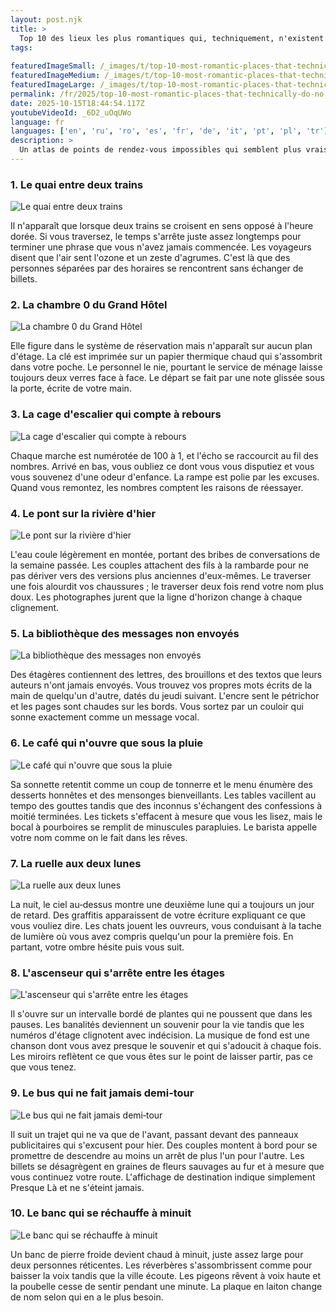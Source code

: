 ```yaml
---
layout: post.njk
title: >
  Top 10 des lieux les plus romantiques qui, techniquement, n'existent pas
tags:
  
featuredImageSmall: /_images/t/top-10-most-romantic-places-that-technically-do-no-cover-fr-small.webp
featuredImageMedium: /_images/t/top-10-most-romantic-places-that-technically-do-no-cover-fr-medium.webp
featuredImageLarge: /_images/t/top-10-most-romantic-places-that-technically-do-no-cover-fr-large.webp
permalink: /fr/2025/top-10-most-romantic-places-that-technically-do-no.html
date: 2025-10-15T18:44:54.117Z
youtubeVideoId: _6D2_uOqUWo
language: fr
languages: ['en', 'ru', 'ro', 'es', 'fr', 'de', 'it', 'pt', 'pl', 'tr']
description: >
  Un atlas de points de rendez‑vous impossibles qui semblent plus vrais que les cartes, cousus de rumeurs, de désir et de presque‑rencontres. Chaque lieu est contradictoire, intime, et un peu effrayant tant il paraît juste.
---
```


### 1. Le quai entre deux trains

![Le quai entre deux trains](/_images/0/065d6a752f0a898a3b7a95cdd8068fc4-medium.webp)

Il n'apparaît que lorsque deux trains se croisent en sens opposé à l'heure dorée. Si vous traversez, le temps s'arrête juste assez longtemps pour terminer une phrase que vous n'avez jamais commencée. Les voyageurs disent que l'air sent l'ozone et un zeste d'agrumes. C'est là que des personnes séparées par des horaires se rencontrent sans échanger de billets.

### 2. La chambre 0 du Grand Hôtel

![La chambre 0 du Grand Hôtel](/_images/6/6d8e2ccd9c0c7944c487197deb1f3e2d-medium.webp)

Elle figure dans le système de réservation mais n'apparaît sur aucun plan d'étage. La clé est imprimée sur un papier thermique chaud qui s'assombrit dans votre poche. Le personnel le nie, pourtant le service de ménage laisse toujours deux verres face à face. Le départ se fait par une note glissée sous la porte, écrite de votre main.

### 3. La cage d'escalier qui compte à rebours

![La cage d'escalier qui compte à rebours](/_images/4/485dc67a19c9ce508d6ffae38d7a46a0-medium.webp)

Chaque marche est numérotée de 100 à 1, et l'écho se raccourcit au fil des nombres. Arrivé en bas, vous oubliez ce dont vous vous disputiez et vous vous souvenez d'une odeur d'enfance. La rampe est polie par les excuses. Quand vous remontez, les nombres comptent les raisons de réessayer.

### 4. Le pont sur la rivière d'hier

![Le pont sur la rivière d'hier](/_images/4/43819ac66a26cac4855ab981d15030c0-medium.webp)

L'eau coule légèrement en montée, portant des bribes de conversations de la semaine passée. Les couples attachent des fils à la rambarde pour ne pas dériver vers des versions plus anciennes d'eux-mêmes. Le traverser une fois alourdit vos chaussures ; le traverser deux fois rend votre nom plus doux. Les photographes jurent que la ligne d'horizon change à chaque clignement.

### 5. La bibliothèque des messages non envoyés

![La bibliothèque des messages non envoyés](/_images/8/81269018f61cce12903b998d00be215a-medium.webp)

Des étagères contiennent des lettres, des brouillons et des textos que leurs auteurs n'ont jamais envoyés. Vous trouvez vos propres mots écrits de la main de quelqu'un d'autre, datés du jeudi suivant. L'encre sent le pétrichor et les pages sont chaudes sur les bords. Vous sortez par un couloir qui sonne exactement comme un message vocal.

### 6. Le café qui n'ouvre que sous la pluie

![Le café qui n'ouvre que sous la pluie](/_images/b/b4fdf7b5f6c2427a609c9673adb2370b-medium.webp)

Sa sonnette retentit comme un coup de tonnerre et le menu énumère des desserts honnêtes et des mensonges bienveillants. Les tables vacillent au tempo des gouttes tandis que des inconnus s'échangent des confessions à moitié terminées. Les tickets s'effacent à mesure que vous les lisez, mais le bocal à pourboires se remplit de minuscules parapluies. Le barista appelle votre nom comme on le fait dans les rêves.

### 7. La ruelle aux deux lunes

![La ruelle aux deux lunes](/_images/6/6ffa079c9a0ebbb4d178892c2ed122d7-medium.webp)

La nuit, le ciel au‑dessus montre une deuxième lune qui a toujours un jour de retard. Des graffitis apparaissent de votre écriture expliquant ce que vous vouliez dire. Les chats jouent les ouvreurs, vous conduisant à la tache de lumière où vous avez compris quelqu'un pour la première fois. En partant, votre ombre hésite puis vous suit.

### 8. L'ascenseur qui s'arrête entre les étages

![L'ascenseur qui s'arrête entre les étages](/_images/5/578041bfd1c6ec6f8c282537416f24b8-medium.webp)

Il s'ouvre sur un intervalle bordé de plantes qui ne poussent que dans les pauses. Les banalités deviennent un souvenir pour la vie tandis que les numéros d'étage clignotent avec indécision. La musique de fond est une chanson dont vous avez presque le souvenir et qui s'adoucit à chaque fois. Les miroirs reflètent ce que vous êtes sur le point de laisser partir, pas ce que vous tenez.

### 9. Le bus qui ne fait jamais demi‑tour

![Le bus qui ne fait jamais demi‑tour](/_images/d/d69ef36935837cb733e2569d0e1b7013-medium.webp)

Il suit un trajet qui ne va que de l'avant, passant devant des panneaux publicitaires qui s'excusent pour hier. Des couples montent à bord pour se promettre de descendre au moins un arrêt de plus l'un pour l'autre. Les billets se désagrègent en graines de fleurs sauvages au fur et à mesure que vous continuez votre route. L'affichage de destination indique simplement Presque Là et ne s'éteint jamais.

### 10. Le banc qui se réchauffe à minuit

![Le banc qui se réchauffe à minuit](/_images/b/b1e8f20f7c29c3c6a3a7a95cfc9fa675-medium.webp)

Un banc de pierre froide devient chaud à minuit, juste assez large pour deux personnes réticentes. Les réverbères s'assombrissent comme pour baisser la voix tandis que la ville écoute. Les pigeons rêvent à voix haute et la poubelle cesse de sentir pendant une minute. La plaque en laiton change de nom selon qui en a le plus besoin.

